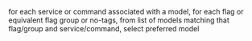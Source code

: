 for each service or command associated with a model,
  for each flag or equivalent flag group or no-tags,
     from list of models matching that flag/group and service/command,
        select preferred model

